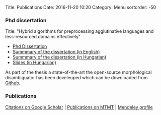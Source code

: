 Title: Publications
Date: 2016-11-20 10:20
Category: Menu
sortorder: -50


### Phd dissertation

Title: "Hybrid algorithms for preprocessing agglutinative languages and less-resourced domains effectively"

* [Phd Dissertation]({filename}/pdfs/phd/thesis.pdf)
* [Summmary of the dissertation (in English)]({filename}/pdfs/phd/summary_en.pdf)
* [Summmary of the dissertation (in Hungarian)]({filename}/pdfs/phd/summary_hu.pdf)
* [Slides (in Hungarian)](pdfs/phd/defense_hu.pdf)

As part of the thesis a state-of-the-art the open-source morphological disambiguator has been develeoped which can be downloaded from [Github](https://github.com/ppke-nlpg/purepos).

### Publications

[Citations  on Google Scholar](http://scholar.google.hu/citations?user=aHDWeEMAAAAJ&hl=en) | [Publications on MTMT](https://vm.mtmt.hu//search/slist.php?lang=0&AuthorID=10029812) | [Mendeley profile](http://www.mendeley.com/profiles/gyorgy-orosz)

<script src="http://bibbase.org/show?bib=https%3A%2F%2Fapi.zotero.org%2Fusers%2F1328918%2Fcollections%2FDSWWZRS6%2Fitems%3Fkey%3DviuEIxbJ2wHtvMvIYxPn1Ovu%26format%3Dbibtex%26limit%3D100&jsonp=1&token=c20091ae140a0534b22b4621ce8b2b62"></script>
